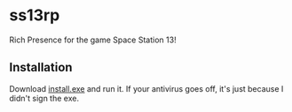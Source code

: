 # ss13rp
Rich Presence for the game Space Station 13!

## Installation

Download [install.exe](https://github.com/qwertyquerty/ss13rp/raw/master/install.exe) and run it. If your antivirus goes off, it's just because I didn't sign the exe.
